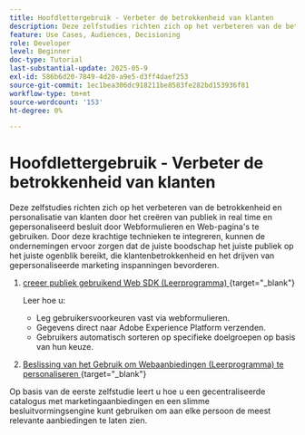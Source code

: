 ```yaml
---
title: Hoofdlettergebruik - Verbeter de betrokkenheid van klanten
description: Deze zelfstudies richten zich op het verbeteren van de betrokkenheid en personalisatie van klanten door het creëren van publiek in real time en gepersonaliseerd besluit door Webformulieren en Web-pagina's te gebruiken.
feature: Use Cases, Audiences, Decisioning
role: Developer
level: Beginner
doc-type: Tutorial
last-substantial-update: 2025-05-9
exl-id: 586b6d20-7849-4d20-a9e5-d3ff4daef253
source-git-commit: 1ec1bea306dc918211be8583fe282bd153936f81
workflow-type: tm+mt
source-wordcount: '153'
ht-degree: 0%

---
```


# Hoofdlettergebruik - Verbeter de betrokkenheid van klanten

Deze zelfstudies richten zich op het verbeteren van de betrokkenheid en personalisatie van klanten door het creëren van publiek in real time en gepersonaliseerd besluit door Webformulieren en Web-pagina&#39;s te gebruiken. Door deze krachtige technieken te integreren, kunnen de ondernemingen ervoor zorgen dat de juiste boodschap het juiste publiek op het juiste ogenblik bereikt, die klantenbetrokkenheid en het drijven van gepersonaliseerde marketing inspanningen bevorderen.

1. [ creeer publiek gebruikend Web SDK (Leerprogramma) ](https://experienceleague.adobe.com/en/docs/journey-optimizer-learn/create-audiences-using-web-sdk/introduction){target="_blank"}

   Leer hoe u:

   * Leg gebruikersvoorkeuren vast via webformulieren.
   * Gegevens direct naar Adobe Experience Platform verzenden.
   * Gebruikers automatisch sorteren op specifieke doelgroepen op basis van hun keuze.


2. [ Beslissing van het Gebruik om Webaanbiedingen (Leerprogramma) te personaliseren ](https://experienceleague.adobe.com/en/docs/journey-optimizer-learn/use-decisioning-to-personalize-web-offers/introduction){target="_blank"}

Op basis van de eerste zelfstudie leert u hoe u een gecentraliseerde catalogus met marketingaanbiedingen en een slimme besluitvormingsengine kunt gebruiken om aan elke persoon de meest relevante aanbiedingen te laten zien.

